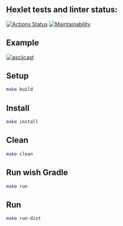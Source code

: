 ## Hexlet tests and linter status:
[![Actions Status](https://github.com/kitdim/java-project-61/workflows/hexlet-check/badge.svg)](https://github.com/kitdim/java-project-61/actions)
[![Maintainability](https://api.codeclimate.com/v1/badges/466e32da2c47732c7d19/maintainability)](https://codeclimate.com/github/kitdim/java-project-61/maintainability)

## Example
[![asciicast](https://asciinema.org/a/604857.svg)](https://asciinema.org/a/604857)

## Setup

```bash
make build
```

## Install

```bash
make install
```

## Clean

```bash
make clean
```

## Run wish Gradle

```bash
make run
```

## Run

```bash
make run-dist
```
